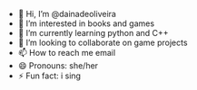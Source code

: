 - 👋 Hi, I’m @dainadeoliveira
- 👀 I’m interested in books and games
- 🌱 I’m currently learning python and C++
- 💞️ I’m looking to collaborate on game projects
- 📫 How to reach me email
- 😄 Pronouns: she/her
- ⚡ Fun fact: i sing

<!---
dainadeoliveira/dainadeoliveira is a ✨ special ✨ repository because its `README.md` (this file) appears on your GitHub profile.
You can click the Preview link to take a look at your changes.
--->
